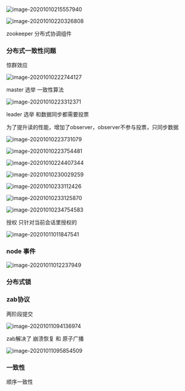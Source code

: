 ![image-20201010215557940](assets/image-20201010215557940.png)

![image-20201010220326808](assets/image-20201010220326808.png)

zookeeper 分布式协调组件

### 分布式一致性问题





惊群效应



![image-20201010222744127](assets/image-20201010222744127.png)



master 选举 一致性算法

![image-20201010223312371](assets/image-20201010223312371.png)





leader 选举 和数据同步都需要投票

为了提升读的性能，增加了observer，observer不参与投票，只同步数据

![image-20201010223731079](assets/image-20201010223731079.png)

![image-20201010223754481](assets/image-20201010223754481.png)

![image-20201010224407344](assets/image-20201010224407344.png)



![image-20201010230029259](assets/image-20201010230029259.png)



![image-20201010233112426](assets/image-20201010233112426.png)

![image-20201010233125870](assets/image-20201010233125870.png)

![image-20201010234754583](assets/image-20201010234754583.png)

授权 只针对当前会话里授权的



![image-20201011011847541](assets/image-20201011011847541.png)



### node 事件

![image-20201011012237949](assets/image-20201011012237949.png)

### 分布式锁





### zab协议

两阶段提交

![image-20201011094136974](assets/image-20201011094136974.png)

zab解决了  崩溃恢复  和 原子广播

![image-20201011095854509](assets/image-20201011095854509.png)





### 一致性

顺序一致性

